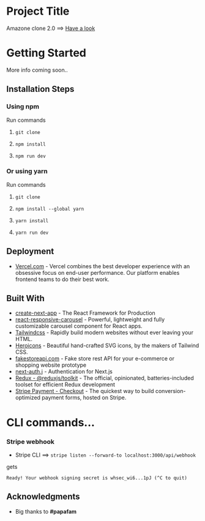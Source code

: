 # Project Title

Amazone clone 2.0 ==> [Have a look](https://amazon-2-0-wine.vercel.app/)

# Getting Started

More info coming soon..

## Installation Steps

### Using npm

Run commands

1. `git clone`

2. `npm install`

3. `npm run dev`

### Or using yarn

Run commands

1. `git clone`

2. `npm install --global yarn`

3. `yarn install`

4. `yarn run dev`

## Deployment

- [Vercel.com](https://vercel.com/) - Vercel combines the best developer experience with an obsessive focus on end-user performance.
  Our platform enables frontend teams to do their best work.

## Built With

- [create-next-app](https://nextjs.org/) - The React Framework
  for Production
- [react-responsive-carousel](https://www.npmjs.com/package/react-responsive-carousel) - Powerful, lightweight and fully customizable carousel component for React apps.
- [Tailwindcss](https://tailwindcss.com/) - Rapidly build modern websites without ever leaving your HTML.
- [Heroicons](https://heroicons.com/) - Beautiful hand-crafted SVG icons,
  by the makers of Tailwind CSS.
- [fakestoreapi.com](https://fakestoreapi.com/) - Fake store rest API for your e-commerce or shopping website prototype
- [next-auth.j](https://next-auth.js.org/) - Authentication for Next.js
- [Redux - @reduxjs/toolkit](https://www.npmjs.com/package/@reduxjs/toolkit) - The official, opinionated, batteries-included toolset for efficient Redux development
- [Stripe Payment - Checkout](https://stripe.com/docs/payments/checkout) - The quickest way to build conversion-optimized payment forms, hosted on Stripe.

# CLI commands...

### Stripe webhook

- Stripe CLI ==> `stripe listen --forward-to localhost:3000/api/webhook`

gets

`Ready! Your webhook signing secret is whsec_wi6...1pJ (^C to quit)`

## Acknowledgments

- Big thanks to **#papafam**
